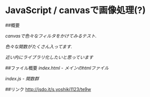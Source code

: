 # JavaScript / canvasで画像処理(?)


##概要

*canvasで色々なフィルタをかけてみるテスト.*

*色々な関数がたくさん入ってます.*

*近い内にライブラリ化したいと思っています*

##ファイル概要
*index.html - メインのhtmlファイル*

*index.js - 関数群*

##リンク
<http://jsdo.it/s.yoshiki1123/te9w>
